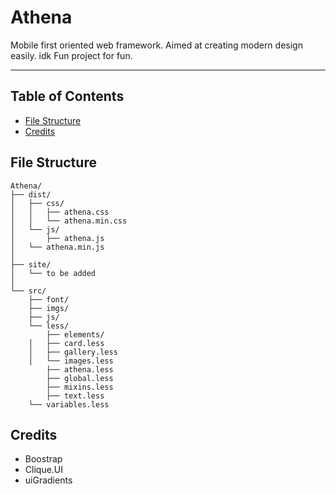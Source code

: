 # Athena
Mobile first oriented web framework. Aimed at creating modern design easily. idk
Fun project for fun.

---

## Table of Contents
* [File Structure](#file-structure)
* [Credits](#credits)

## File Structure

```text
Athena/
├── dist/
│   ├── css/
│   │   ├── athena.css
│   │	└── athena.min.css
│   └── js/
│       ├── athena.js
│	└── athena.min.js
│
├── site/
│   └── to be added
│
└── src/
    ├── font/
    ├── imgs/
    ├── js/
    └── less/
        ├── elements/
	│   ├── card.less
	│   ├── gallery.less
 	│   └── images.less
        ├── athena.less
        ├── global.less
        ├── mixins.less
        ├── text.less
 	└── variables.less
```

## Credits
* Boostrap
* Clique.UI
* uiGradients
